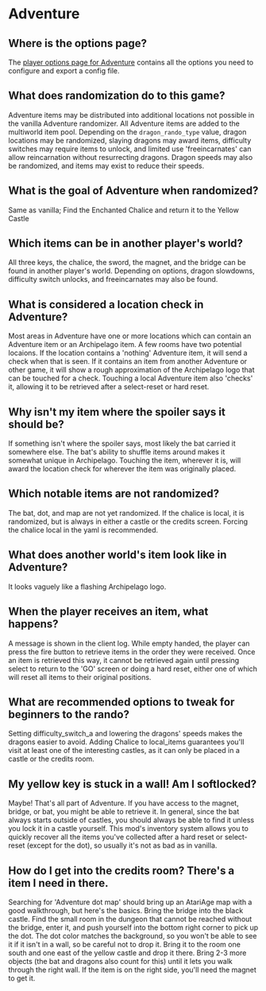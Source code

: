 # Adventure

## Where is the options page?
The [player options page for Adventure](../player-options) contains all the options you need to configure and export a config file.

## What does randomization do to this game?
Adventure items may be distributed into additional locations not possible in the vanilla Adventure randomizer.  All
Adventure items are added to the multiworld item pool.  Depending on the `dragon_rando_type` value, dragon locations may be randomized,
slaying dragons may award items, difficulty switches may require items to unlock, and limited use 'freeincarnates'
can allow reincarnation without resurrecting dragons.  Dragon speeds may also be randomized, and items may exist
to reduce their speeds.

## What is the goal of Adventure when randomized?
Same as vanilla; Find the Enchanted Chalice and return it to the Yellow Castle

## Which items can be in another player's world?
All three keys, the chalice, the sword, the magnet, and the bridge can be found in another player's world.  Depending on
options, dragon slowdowns, difficulty switch unlocks, and freeincarnates may also be found.

## What is considered a location check in Adventure?
Most areas in Adventure have one or more locations which can contain an Adventure item or an Archipelago item.
A few rooms have two potential locaions.  If the location contains a 'nothing' Adventure item, it will send a check when
that is seen.  If it contains an item from another Adventure or other game, it will show a rough approximation of the
Archipelago logo that can be touched for a check.  Touching a local Adventure item also 'checks' it, allowing it to be
retrieved after a select-reset or hard reset.

## Why isn't my item where the spoiler says it should be?
If something isn't where the spoiler says, most likely the bat carried it somewhere else.  The bat's ability to shuffle
items around makes it somewhat unique in Archipelago.  Touching the item, wherever it is, will award the location check
for wherever the item was originally placed.

## Which notable items are not randomized?
The bat, dot, and map are not yet randomized.  If the chalice is local, it is randomized, but is always in either a 
castle or the credits screen.  Forcing the chalice local in the yaml is recommended.

## What does another world's item look like in Adventure?
It looks vaguely like a flashing Archipelago logo. 

## When the player receives an item, what happens?
A message is shown in the client log.  While empty handed, the player can press the fire button to retrieve items in the
order they were received.  Once an item is retrieved this way, it cannot be retrieved again until pressing select to 
return to the 'GO' screen or doing a hard reset, either one of which will reset all items to their original positions.

## What are recommended options to tweak for beginners to the rando?
Setting difficulty_switch_a and lowering the dragons' speeds makes the dragons easier to avoid.  Adding Chalice to 
local_items guarantees you'll visit at least one of the interesting castles, as it can only be placed in a castle or
the credits room.

## My yellow key is stuck in a wall!  Am I softlocked?
Maybe!  That's all part of Adventure.  If you have access to the magnet, bridge, or bat, you might be able to retrieve
it.  In general, since the bat always starts outside of castles, you should always be able to find it unless you lock
it in a castle yourself.  This mod's inventory system allows you to quickly recover all the items
you've collected after a hard reset or select-reset (except for the dot), so usually it's not as bad as in vanilla.

## How do I get into the credits room?  There's a item I need in there.
Searching for 'Adventure dot map' should bring up an AtariAge map with a good walkthrough, but here's the basics.
Bring the bridge into the black castle.  Find the small room in the dungeon that cannot be reached without the bridge, 
enter it, and push yourself into the bottom right corner to pick up the dot.  The dot color matches the background,
so you won't be able to see it if it isn't in a wall, so be careful not to drop it.  Bring it to the room one south and
one east of the yellow castle and drop it there. Bring 2-3 more objects (the bat and dragons also count for this) until 
it lets you walk through the right wall.
If the item is on the right side, you'll need the magnet to get it.